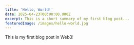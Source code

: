 ```yaml
---
title: 'Hello, World!'
date: 2025-04-23T00:00:00.000Z
excerpt: This is a short summary of my first blog post...
featuredImage: /images/hello-world.jpg
---
```


This is my first blog post in Web3!
